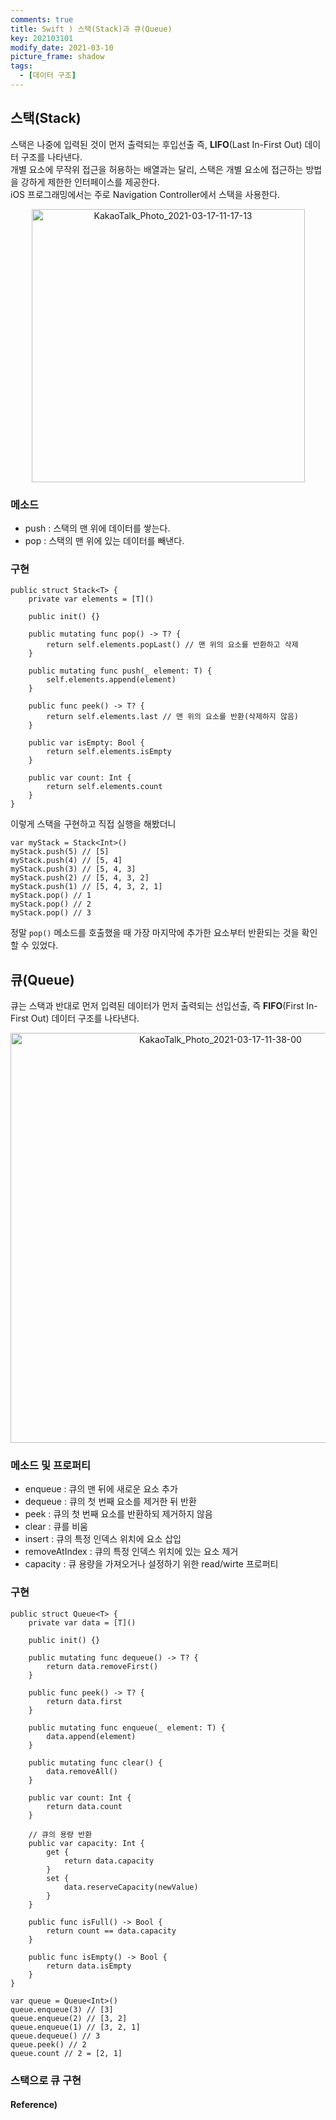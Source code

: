 ```yaml
---
comments: true
title: Swift ) 스택(Stack)과 큐(Queue)
key: 202103101
modify_date: 2021-03-10
picture_frame: shadow
tags:
  - [데이터 구조]
---
```

 
## 스택(Stack)
 
스택은 나중에 입력된 것이 먼저 출력되는 후입선출 즉, **LIFO**(Last In-First Out) 데이터 구조를 나타낸다.   
개별 요소에 무작위 접근을 허용하는 배열과는 달리, 스택은 개별 요소에 접근하는 방법을 강하게 제한한 인터페이스를 제공한다.   
iOS 프로그래밍에서는 주로 Navigation Controller에서 스택을 사용한다.   
 
<p style="text-align:center"><img width="437" alt="KakaoTalk_Photo_2021-03-17-11-17-13" src="https://user-images.githubusercontent.com/50580583/111404602-634bb880-8712-11eb-941c-a6b0aeb46cc2.png"></p>
 
### 메소드
 
- push : 스택의 맨 위에 데이터를 쌓는다.
- pop : 스택의 맨 위에 있는 데이터를 빼낸다.
 
### 구현
 
```
public struct Stack<T> {
    private var elements = [T]()
    
    public init() {}
    
    public mutating func pop() -> T? {
        return self.elements.popLast() // 맨 위의 요소를 반환하고 삭제
    }
    
    public mutating func push(_ element: T) {
        self.elements.append(element)
    }
    
    public func peek() -> T? {
        return self.elements.last // 맨 위의 요소를 반환(삭제하지 않음)
    }
    
    public var isEmpty: Bool {
        return self.elements.isEmpty
    }
    
    public var count: Int {
        return self.elements.count
    }
}
```
이렇게 스택을 구현하고 직접 실행을 해봤더니
```
var myStack = Stack<Int>()
myStack.push(5) // [5]
myStack.push(4) // [5, 4]
myStack.push(3) // [5, 4, 3]
myStack.push(2) // [5, 4, 3, 2]
myStack.push(1) // [5, 4, 3, 2, 1]
myStack.pop() // 1
myStack.pop() // 2
myStack.pop() // 3
```
정말 `pop()` 메소드를 호출했을 때 가장 마지막에 추가한 요소부터 반환되는 것을 확인할 수 있었다.
 
## 큐(Queue)
 
큐는 스택과 반대로 먼저 입력된 데이터가 먼저 출력되는 선입선출, 즉 **FIFO**(First In-First Out) 데이터 구조를 나타낸다.
 
<p style="text-align:center"><img width="656" alt="KakaoTalk_Photo_2021-03-17-11-38-00" src="https://user-images.githubusercontent.com/50580583/111408742-13bcbb00-8719-11eb-87ca-92f068260a03.png"></p>
 
### 메소드 및 프로퍼티
 
- enqueue : 큐의 맨 뒤에 새로운 요소 추가
- dequeue : 큐의 첫 번째 요소를 제거한 뒤 반환
- peek : 큐의 첫 번째 요소를 반환하되 제거하지 않음
- clear : 큐를 비움
- insert : 큐의 특정 인덱스 위치에 요소 삽입
- removeAtIndex : 큐의 특정 인덱스 위치에 있는 요소 제거
- capacity : 큐 용량을 가져오거나 설정하기 위한 read/wirte 프로퍼티
 
### 구현
 
```
public struct Queue<T> {
    private var data = [T]()
    
    public init() {}
    
    public mutating func dequeue() -> T? {
        return data.removeFirst()
    }
    
    public func peek() -> T? {
        return data.first
    }
    
    public mutating func enqueue(_ element: T) {
        data.append(element)
    }
    
    public mutating func clear() {
        data.removeAll()
    }
    
    public var count: Int {
        return data.count
    }
    
    // 큐의 용량 반환
    public var capacity: Int {
        get {
            return data.capacity
        }
        set {
            data.reserveCapacity(newValue)
        }
    }
    
    public func isFull() -> Bool {
        return count == data.capacity
    }
    
    public func isEmpty() -> Bool {
        return data.isEmpty
    }
}
 
var queue = Queue<Int>()
queue.enqueue(3) // [3]
queue.enqueue(2) // [3, 2]
queue.enqueue(1) // [3, 2, 1]
queue.dequeue() // 3
queue.peek() // 2
queue.count // 2 = [2, 1]
```
 
### 스택으로 큐 구현
 

 
#### Reference)
 
